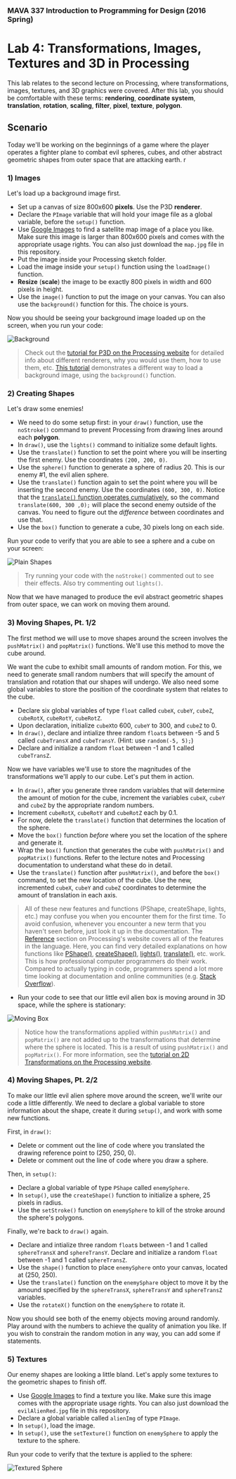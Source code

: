 ### MAVA 337 Introduction to Programming for Design  (2016 Spring)

# Lab 4: Transformations, Images, Textures and 3D in Processing

This lab relates to the second lecture on Processing, where transformations, images, textures, and 3D graphics were covered. After this lab, you should be comfortable with these terms: **rendering**, **coordinate system**, **translation**, **rotation**, **scaling**, **filter**, **pixel**, **texture**, **polygon**.

## Scenario

Today we'll be working on the beginnings of a game where the player operates a fighter plane to combat evil spheres, cubes, and other abstract geometric shapes from outer space that are attacking earth.
r
### 1) Images

Let's load up a background image first.

- Set up a canvas of size 800x600 **pixels**. Use the P3D **renderer**.
- Declare the `PImage` variable that will hold your image file as a global variable, before the `setup()` function.
- Use [Google Images](https://images.google.com/) to find a satellite map image of a place you like. Make sure this image is larger than 800x600 pixels and comes with the appropriate usage rights. You can also just download the `map.jpg` file in this repository.
- Put the image inside your Processing sketch folder.
- Load the image inside your `setup()` function using the `loadImage()` function.
- **Resize** (**scale**) the image to be exactly 800 pixels in width and 600 pixels in height.
- Use the `image()` function to put the image on your canvas. You can also use the `background()` function for this. The choice is yours.

Now you should be seeing your background image loaded up on the screen, when you run your code:

![Background](Run_Background.png)

> Check out the [tutorial for P3D on the Processing website](https://processing.org/tutorials/p3d/) for detailed info about different renderers, why you would use them, how to use them, etc.
> [This tutorial](https://processing.org/examples/backgroundimage.html) demonstrates a different way to load a background image, using the `background()` function.

### 2) Creating Shapes

Let's draw some enemies!

- We need to do some setup first: in your `draw()` function, use the `noStroke()` command to prevent Processing from drawing lines around each **polygon**.
- In `draw()`, use the `lights()` command to initialize some default lights.
- Use the `translate()` function to set the point where you will be inserting the first enemy. Use the coordinates `(200, 200, 0)`.
- Use the `sphere()` function to generate a sphere of radius 20. This is our enemy #1, the evil alien sphere.
- Use the `translate()` function again to set the point where you will be inserting the second enemy. Use the coordinates `(600, 300, 0)`. Notice that the [`translate()` function operates cumulatively](https://processing.org/reference/translate_.html), so the command `translate(600, 300 ,0);` will place the second enemy outside of the canvas. You need to figure out the *difference* between coordinates and use that.
- Use the `box()` function to generate a cube, 30 pixels long on each side.

Run your code to verify that you are able to see a sphere and a cube on your screen:

![Plain Shapes](Run_PlainShapes.png)

> Try running your code with the `noStroke()` commented out to see their effects. Also try commenting out `lights()`.

Now that we have managed to produce the evil abstract geometric shapes from outer space, we can work on moving them around.

### 3) Moving Shapes, Pt. 1/2

The first method we will use to move shapes around the screen involves the `pushMatrix()` and `popMatrix()` functions. We'll use this method to move the cube around.

We want the cube to exhibit small amounts of random motion. For this, we need to generate small random numbers that will specify the amount of translation and rotation that our shapes will undergo. We also need some global variables to store the position of the coordinate system that relates to the cube.

- Declare six global variables of type `float` called `cubeX`, `cubeY`, `cubeZ`, `cubeRotX`, `cubeRotY`, `cubeRotZ`.
- Upon declaration, initialize `cubeX`to 600, `cubeY` to 300, and `cubeZ` to 0.
- In `draw()`, declare and intialize three random `float`s between -5 and 5 called `cubeTransX` and `cubeTransY`. (Hint: use  `random(-5, 5);`)
- Declare and initialize a random `float` between -1 and 1 called `cubeTransZ`.

Now we have variables we'll use to store the magnitudes of the transformations we'll apply to our cube. Let's put them in action.

- In `draw()`, after you generate three random variables that will determine the amount of motion for the cube, increment the variables `cubeX`, `cubeY` and `cubeZ` by the appropriate random numbers.
- Increment `cubeRotX`, `cubeRotY` and `cubeRotZ` each by 0.1.
- For now, delete the `translate()` function that determines the location of the sphere.
- Move the `box()` function *before* where you set the location of the sphere and generate it.
- Wrap the `box()` function that generates the cube with `pushMatrix()` and `popMatrix()` functions. Refer to the lecture notes and Processing documentation to understand what these do in detail.
- Use the `translate()` function after `pushMatrix()`, and before the `box()` command, to set the new location of the cube. Use the new, incremented `cubeX`, `cubeY` and `cubeZ` coordinates to determine the amount of translation in each axis.

> All of these new features and functions (PShape, createShape, lights, etc.) may confuse you when you encounter them for the first time. To avoid confusion, whenever you encounter a new term that you haven't seen before, just look it up in the documentation. The [Reference](https://processing.org/reference/) section on Processing's website covers all of the features in the language. Here, you can find very detailed explanations on how functions like [PShape()](https://processing.org/reference/PShape.html), [createShape()](https://processing.org/reference/createShape_.html), [lights()](https://processing.org/reference/lights_.html), [translate()](https://processing.org/reference/translate_.html), etc. work. This is how professional computer programmers do their work. Compared to actually typing in code, programmers spend a lot more time looking at documentation and online communities (e.g. [Stack Overflow](http://stackoverflow.com/)).

- Run your code to see that our little evil alien box is moving around in 3D space, while the sphere is stationary:

![Moving Box](Run_MovingBox.png)

> Notice how the transformations applied within `pushMatrix()` and `popMatrix()` are not added up to the transformations that determine where the sphere is located. This is a result of using `pushMatrix()` and `popMatrix()`. For more information, see the [tutorial on 2D Transformations on the Processing website](https://www.processing.org/tutorials/transform2d/).

### 4) Moving Shapes, Pt. 2/2

To make our little evil alien sphere move around the screen, we'll write our code a little differently. We need to declare a global variable to store information about the shape, create it during `setup()`, and work with some new functions.

First, in `draw()`:

- Delete or comment out the line of code where you translated the drawing reference point to (250, 250, 0).
- Delete or comment out the line of code where you draw a sphere.

Then, in `setup()`:

- Declare a global variable of type `PShape` called `enemySphere`.
- In `setup()`, use the `createShape()` function to initialize a sphere, 25 pixels in radius.
- Use the `setStroke()` function on `enemySphere` to kill of the stroke around the sphere's polygons.

Finally, we're back to `draw()` again.

- Declare and intialize three random `float`s between -1 and 1 called `sphereTransX` and `sphereTransY`. Declare and initialize a random `float` between -1 and 1 called `sphereTransZ`.
- Use the `shape()` function to place `enemySphere` onto your canvas, located at (250, 250).
- Use the `translate()` function on the `enemySphare` object to move it by the amound specified by the `sphereTransX`, `sphereTransY` and `sphereTransZ` variables.
- Use the `rotateX()` function on the `enemySphere` to rotate it.

Now you should see both of the enemy objects moving around randomly. Play around with the numbers to achieve the quality of animation you like. If you wish to constrain the random motion in any way, you can add some if statements.

### 5) Textures

Our enemy shapes are looking a little bland. Let's apply some textures to the geometric shapes to finish off.

- Use [Google Images](https://images.google.com/) to find a texture you like. Make sure this image comes with the appropriate usage rights. You can also just download the `evilAlienRed.jpg` file in this repository.
- Declare a global variable called `alienImg` of type `PImage`.
- In `setup()`, load the image.
- In `setup()`, use the `setTexture()` function on `enemySphere` to apply the texture to the sphere.

Run your code to verify that the texture is applied to the sphere:

![Textured Sphere](Run_TexSphere.png)

